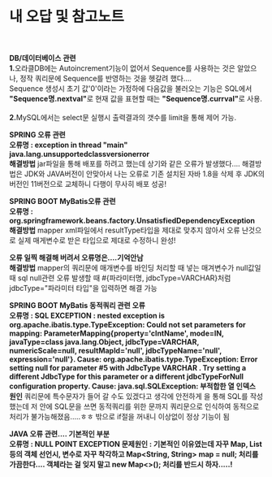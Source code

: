 # 내 오답 및 참고노트<br><br>
<b>DB/데이터베이스 관련</b><br>
<b>1.</b>오라클DB에는 Autoincrement기능이 없어서 Sequence를 사용하는 것은 알았으나, 정작 쿼리문에 Sequence를 반영하는 것을 헷갈려 했다....<br>
Sequence 생성시 초기 값'0'이라는 가정하에 다음값을 불러오는 기능은 SQL에서  <b>"Sequence명.nextval"</b>로 현재 값을 표현할 때는 <b>"Sequence명.currval"</b>로 사용.<br><br>
<b>2.</b>MySQL에서는 select문 실행시 출력결과의 갯수를 limit을 통해 제어 가능.

<b>SPRING 오류 관련</b><br>
<b>오류명 : exception in thread "main" java.lang.unsupportedclassversionerror</b><br>
<b>해결방법</b> jar파일을 통해 배포를 하려고 했는데 상기와 같은 오류가 발생했다....
해결방법은 JDK와 JAVA버전이 안맞아서 나는 오류로 기존 설치된 자바 1.8을 삭제 후 JDK의 버전인 11버전으로 교체하니 다행이 무사히 배포 성공!


<b>SPRING BOOT MyBatis오류 관련</b><br>
<b>오류명 : org.springframework.beans.factory.UnsatisfiedDependencyException</b><br>
<b>해결방법</b> mapper xml파일에서 resultType타입을 제대로 맞추지 않아서 오류 난것으로 실제 매게변수로 받은 타입으로 제대로 수정하니 완성! 


<b>오류 일찍 해결해 버려서 오류명은....기억안남</b><br>
<b>해결방법</b> mapper의 쿼리문에 매개변수를 바인딩 처리할 때 넣는 매겨변수가 null값일때 sql null관련 오류 발생할 때 #{파라미터명, jdbcType=VARCHAR}처럼
jdbcType="파라미터 타입"을 입력하면 해결 가능

<b>SPRING BOOT MyBatis 동적쿼리 관련 오류</b><br>
<b>오류명 : SQL EXCEPTION : nested exception is org.apache.ibatis.type.TypeException: Could not set parameters for mapping: ParameterMapping{property='clntName', mode=IN, javaType=class java.lang.Object, jdbcType=VARCHAR, numericScale=null, resultMapId='null', jdbcTypeName='null', expression='null'}. Cause: org.apache.ibatis.type.TypeException: Error setting null for parameter #5 with JdbcType VARCHAR . Try setting a different JdbcType for this parameter or a different jdbcTypeForNull configuration property. Cause: java.sql.SQLException: 부적합한 열 인덱스 </b><br>
<b>원인</b> 쿼리문에 특수문자가 들어 갈 수도 있겠다고 생각에 안전하게 <![CDATA[쿼리문]]>을 통해 SQL를 작성했는데 저 안에 SQL문을 쓰면 동적쿼리를 위한 <if>문까지 쿼리문으로 인식하여
동적으로 처리가 불가능해졌음.....ㅎㅎ <![CDATA[쿼리문]]> 밖으로 if절을 꺼내니 이상없이 정상 기능이 됨


<b>JAVA 오류 관련.... 기본적인 부분</b><br>
<b>오류명 : NULL POINT EXCEPTION
<b>문제원인</b> : 기본적인 이유였는데 자꾸 Map, List 등의 객체 선언시, 변수로 자꾸 착각하고 Map<String, String> map = null; 처리를 가끔한다.... 객체라는 걸 잊지 말고 new Map<>(); 처리를 반드시 하자.....!
